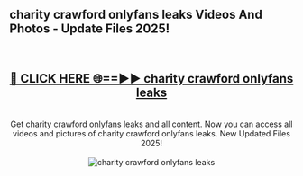 <h2>charity crawford onlyfans leaks Videos And Photos - Update Files 2025!</h2>
<br>
<div align="center">
<h2><a href="https://linkcuts.com/hfmhzwbr" rel="nofollow">🔴 CLICK HERE 🌐==►► charity crawford onlyfans leaks</a></h2>
<br>
Get charity crawford onlyfans leaks and all content. Now you can access all videos and pictures of charity crawford onlyfans leaks. New Updated Files 2025!
<br>
<br>
<a href="https://linkcuts.com/hfmhzwbr" rel="nofollow" data-target="animated-image.originalLink"><img src="https://i.ibb.co.com/WyWwxjT/player-gif2.gif" alt="charity crawford onlyfans leaks" style="max-width: 100%; display: inline-block;" data-target="animated-image.originalImage"></a>
</div>
<br>